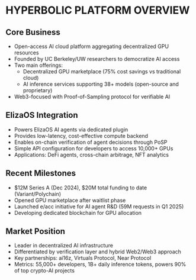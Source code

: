 # HYPERBOLIC PLATFORM OVERVIEW

## Core Business
- Open-access AI cloud platform aggregating decentralized GPU resources
- Founded by UC Berkeley/UW researchers to democratize AI access
- Two main offerings:
  * Decentralized GPU marketplace (75% cost savings vs traditional cloud)
  * AI inference services supporting 38+ models (open-source and proprietary)
- Web3-focused with Proof-of-Sampling protocol for verifiable AI

## ElizaOS Integration
- Powers ElizaOS AI agents via dedicated plugin
- Provides low-latency, cost-effective compute backend
- Enables on-chain verification of agent decisions through PoSP
- Simple API configuration for developers to access 10,000+ GPUs
- Applications: DeFi agents, cross-chain arbitrage, NFT analytics

## Recent Milestones
- $12M Series A (Dec 2024), $20M total funding to date (Variant/Polychain)
- Opened GPU marketplace after waitlist phase
- Launched e/acc initiative for AI agent R&D (59M requests in Q1 2025)
- Developing dedicated blockchain for GPU allocation

## Market Position
- Leader in decentralized AI infrastructure
- Differentiated by verification layer and hybrid Web2/Web3 approach
- Key partnerships: ai16z, Virtuals Protocol, Near Protocol
- Metrics: 55,000+ developers, 1B+ daily inference tokens, powers 90% of top crypto-AI projects
